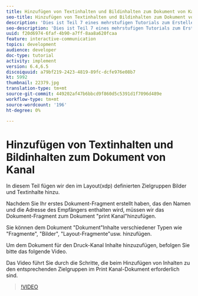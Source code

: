 ```yaml
---
title: Hinzufügen von Textinhalten und Bildinhalten zum Dokument von Kanal
seo-title: Hinzufügen von Textinhalten und Bildinhalten zum Dokument von Kanal
description: 'Dies ist Teil 7 eines mehrstufigen Tutorials zum Erstellen Ihres ersten interaktiven Kommunikations-Dokuments. In diesem Teil fügen wir den im Layout(xdp) definierten Zielgruppen Bilder und Textinhalte hinzu. '
seo-description: 'Dies ist Teil 7 eines mehrstufigen Tutorials zum Erstellen Ihres ersten interaktiven Kommunikations-Dokuments. In diesem Teil fügen wir den im Layout(xdp) definierten Zielgruppen Bilder und Textinhalte hinzu. '
uuid: f20d6974-6faf-4b90-a7ff-8aa8a620fcaa
feature: interactive-communication
topics: development
audience: developer
doc-type: tutorial
activity: implement
version: 6.4,6.5
discoiquuid: a79bf219-2423-4819-89fc-dcfe976e08b7
kt: 5992
thumbnail: 22379.jpg
translation-type: tm+mt
source-git-commit: 449202af47b6bbcd9f860d5c5391d1f7096d489e
workflow-type: tm+mt
source-wordcount: '196'
ht-degree: 0%

---
```



# Hinzufügen von Textinhalten und Bildinhalten zum Dokument von Kanal

In diesem Teil fügen wir den im Layout(xdp) definierten Zielgruppen Bilder und Textinhalte hinzu.

Nachdem Sie Ihr erstes Dokument-Fragment erstellt haben, das den Namen und die Adresse des Empfängers enthalten wird, müssen wir das Dokument-Fragment zum Dokument &quot;print Kanal&quot;hinzufügen.

Sie können dem Dokument &quot;Dokument&quot;Inhalte verschiedener Typen wie &quot;Fragmente&quot;, &quot;Bilder&quot;, &quot;Layout-Fragmente&quot;usw. hinzufügen.

Um dem Dokument für den Druck-Kanal Inhalte hinzuzufügen, befolgen Sie bitte das folgende Video.

Das Video führt Sie durch die Schritte, die beim Hinzufügen von Inhalten zu den entsprechenden Zielgruppen im Print Kanal-Dokument erforderlich sind.

>[!VIDEO](https://video.tv.adobe.com/v/22379t2/?quality=9&learn=on)


